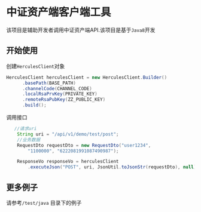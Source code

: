# 中证资产端客户端工具

该项目是辅助开发者调用中证资产端API.该项目是基于`Java8`开发

## 开始使用

创建`HerculesClient`对象

```java
HerculesClient herculesClient = new HerculesClient.Builder()
      .basePath(BASE_PATH)
      .channelCode(CHANNEL_CODE)
      .localRsaPrvKey(PRIVATE_KEY)
      .remoteRsaPubKey(ZZ_PUBLIC_KEY)
      .build();
```

调用接口

```java
   //请求uri
    String uri = "/api/v1/demo/test/post";
    //业务数据
    RequestDto requestDto = new RequestDto("user1234",
        "1100000", "6222081991087490987");

    ResponseVo responseVo = herculesClient
        .executeJson("POST", uri, JsonUtil.toJsonStr(requestDto), null);
```



## 更多例子

请参考`/test/java` 目录下的例子